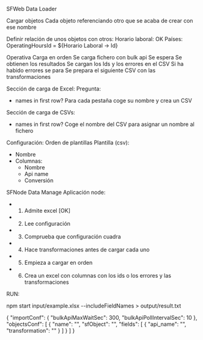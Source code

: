 SFWeb Data Loader

Cargar objetos
Cada objeto referenciando otro que se acaba de crear con ese nombre

Definir relación de unos objetos con otros:
Horario laboral: OK
Países: OperatingHoursId = ${Horario Laboral -> Id}

Operativa
Carga en orden
Se carga fichero con bulk api
Se espera
Se obtienen los resultados
Se cargan los Ids y los errores en el CSV
Si ha habido errores se para
Se prepara el siguiente CSV con las transformaciones

Sección de carga de Excel:
Pregunta:

- names in first row?
  Para cada pestaña coge su nombre y crea un CSV

Sección de carga de CSVs:

- names in first row?
  Coge el nombre del CSV para asignar un nombre al fichero

Configuración:
Orden de plantillas
Plantilla (csv):

- Nombre
- Columnas:
  - Nombre
  - Api name
  - Conversión

SFNode Data Manage
Aplicación node:

- 1. Admite excel [OK]
- 2. Lee configuración
- 3. Comprueba que configuración cuadra
- 4. Hace transformaciones antes de cargar cada uno
- 5. Empieza a cargar en orden
- 6. Crea un excel con columnas con los ids o los errores y las transformaciones

RUN:

npm start input/example.xlsx --includeFieldNames > output/result.txt

{
"importConf": {
"bulkApiMaxWaitSec": 300,
"bulkApiPollIntervalSec": 10
},
"objectsConf": [
{
"name": "",
"sfObject": "",
"fields": [
{
"api_name": "",
"transformation": ""
}
]
}
]
}
